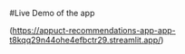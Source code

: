 #Live Demo of the app

(https://appuct-recommendations-app-app-t8kqq29n44ohe4efbctr29.streamlit.app/)
